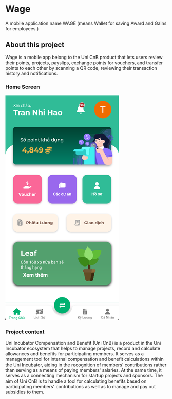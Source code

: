 # Wage

A mobile application name WAGE (means Wallet for saving Award and Gains for employees.)

## About this project

Wage is a mobile app belong to the Uni CnB product that lets users review their points, projects, payslips, exchange points for vouchers, and transfer points to each other by scanning a QR code, reviewing their transaction history and notifications. 

### Home Screen

![Home Screen](/assets/images/Home.png?raw=true "Home Screen")

### Project context

Uni Incubator Compensation and Benefit (Uni CnB) is a product in the Uni Incubator ecosystem that helps to manage projects, record and calculate allowances and benefits for participating members. It serves as a management tool for internal compensation and benefit calculations within the Uni Incubator, aiding in the recognition of members' contributions rather than serving as a means of paying members' salaries. At the same time, it serves as a connecting mechanism for startup projects and sponsors. The aim of Uni CnB is to handle a tool for calculating benefits based on participating members' contributions as well as to manage and pay out subsidies to them.


